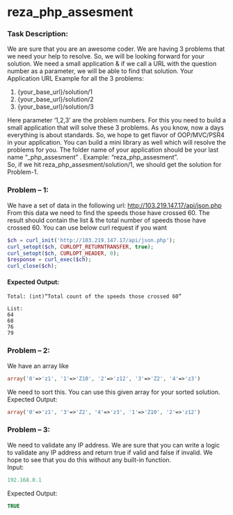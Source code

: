 # reza_php_assesment

### Task Description:
We are sure that you are an awesome coder. We are having 3 problems that we need your help
to resolve. So, we will be looking forward for your solution.
We need a small application & if we call a URL with the question number as a parameter, we
will be able to find that solution.
Your Application URL Example for all the 3 problems:
1. {your_base_url}/solution/1
2. {your_base_url}/solution/2
3. {your_base_url}/solution/3  

Here parameter ‘1,2,3’ are the problem numbers.
For this you need to build a small application that will solve these 3 problems. As you know,
now a days everything is about standards. So, we hope to get flavor of OOP/MVC/PSR4 in your
application. You can build a mini library as well which will resolve the problems for you.
The folder name of your application should be your last name “_php_assesment” .
Example: “reza_php_assesment”.  
So, if we hit reza_php_assesment/solution/1, we should get the solution for Problem-1.  



### Problem – 1:
We have a set of data in the following url: http://103.219.147.17/api/json.php
From this data we need to find the speeds those have crossed 60. The result should contain the list &
the total number of speeds those have crossed 60.
You can use below curl request if you want

```php
$ch = curl_init('http://103.219.147.17/api/json.php');
curl_setopt($ch, CURLOPT_RETURNTRANSFER, true);
curl_setopt($ch, CURLOPT_HEADER, 0);
$response = curl_exec($ch);
curl_close($ch);
```
#### Expected Output:
```output
Total: (int)“Total count of the speeds those crossed 60”

List:
64
68
76
79
```

### Problem – 2:
We have an array like
```php
array('0'=>'z1', '1'=>'Z10', '2'=>'z12', '3'=>'Z2', '4'=>'z3')
```
We need to sort this. You can use this given array for your sorted solution.
Expected Output:  
```php
array('0'=>'z1', '3'=>'Z2', '4'=>'z3', '1'=>'Z10', '2'=>'z12')
```

### Problem – 3:
We need to validate any IP address.
We are sure that you can write a logic to validate any IP address and return true if valid and false if
invalid. We hope to see that you do this without any built-in function.  
Input:
```php
192.168.0.1
```
Expected Output:  
```php
TRUE
```